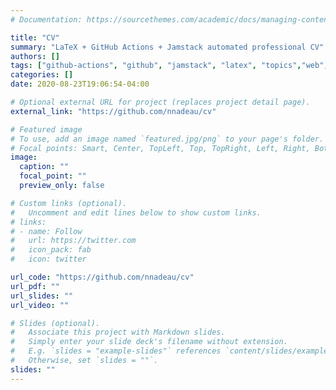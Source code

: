 ```yaml
---
# Documentation: https://sourcethemes.com/academic/docs/managing-content/

title: "CV"
summary: "LaTeX + GitHub Actions + Jamstack automated professional CV"
authors: []
tags: ["github-actions", "github", "jamstack", "latex", "topics","web",software]
categories: []
date: 2020-08-23T19:06:54-04:00

# Optional external URL for project (replaces project detail page).
external_link: "https://github.com/nnadeau/cv"

# Featured image
# To use, add an image named `featured.jpg/png` to your page's folder.
# Focal points: Smart, Center, TopLeft, Top, TopRight, Left, Right, BottomLeft, Bottom, BottomRight.
image:
  caption: ""
  focal_point: ""
  preview_only: false

# Custom links (optional).
#   Uncomment and edit lines below to show custom links.
# links:
# - name: Follow
#   url: https://twitter.com
#   icon_pack: fab
#   icon: twitter

url_code: "https://github.com/nnadeau/cv"
url_pdf: ""
url_slides: ""
url_video: ""

# Slides (optional).
#   Associate this project with Markdown slides.
#   Simply enter your slide deck's filename without extension.
#   E.g. `slides = "example-slides"` references `content/slides/example-slides.md`.
#   Otherwise, set `slides = ""`.
slides: ""
---
```

